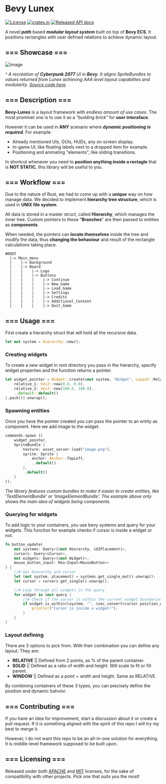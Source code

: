 # Bevy Lunex

[![License](https://img.shields.io/badge/License-MIT%20or%20Apache%202-blue.svg?label=license)](./LICENSE-MIT)
[![crates.io](https://img.shields.io/crates/v/bevy_lunex.svg)](https://crates.io/crates/bevy_lunex)
[![Released API docs](https://docs.rs/bevy_lunex/badge.svg)](https://docs.rs/bevy_lunex)

A novel ***path*** based ***modular layout system*** built on top of **Bevy ECS**. It positions rectangles with user defined relations to achieve dynamic layout.
## === Showcase ===
![image](https://github.com/bytestring-net/bevy_lunex/assets/49441831/73d96dd1-d851-4a9f-9d58-11aba63e579d)

*^ A recreation of ***Cyberpunk 2077*** UI in ***Bevy***. It aligns SpriteBundles to values returned from Lunex achieving AAA level layout capabilites and modularity. [Source code here](https://github.com/IDEDARY/bevy-lunex-cyberpunk).*

## === Description ===

**Bevy-Lunex** is a layout framework with *endless amount of use cases*. The most prominet one is to use it as a *"building brick"* for **user interaface**.

However it can be used in **ANY** scenario where ***dynamic positioning is required***. For example:

* Already mentioned UIs, GUIs, HUDs, any on screen display.
* In-game UI, like floating labels next to a dropped item for example.
* Positioning and animating "elements", like sliding transitions.

In shortcut whenever you need to **position anything inside a rectagle** that is **NOT STATIC**, this library will be useful to you.

## === Workflow ===

Due to the nature of Rust, we had to come up with a **unique** way on how manage data. We decided to implement **hierarchy tree structure**, which is used in **UNIX file system**.

All data is stored in a master struct, called **Hierarchy**, which manages the inner tree. Custom pointers to these "**Branches**" are then passed to entities as **components**.

When needed, the pointers can **locate themselves** inside the tree and modify the data, thus **changing the behaviour** and result of the rectangle calculations taking place.
```
#ROOT
  |-> Main_menu
  |    |-> Background
  |    |-> Board
  |    |    |-> Logo
  |    |    |-> Buttons
  |    |    |    |-> Continue
  |    |    |    |-> New_Game
  |    |    |    |-> Load_Game
  |    |    |    |-> Settings
  |    |    |    |-> Credits
  |    |    |    |-> Additional_Content
  |    |    |    |-> Quit_Game
 ```

## === Usage ===
First create a hierarchy struct that will hold all the recursive data.
```rust
let mut system = Hierarchy::new();
```
### Creating widgets
To create a new widget in root directory you pass in the hierarchy, specify widget properties and the function returns a pointer. 
```rust
let widget_pointer = Widget::create(&mut system, "Widget", Layout::Relative {
    relative_1: Vec2::new(0.0, 0.0),
    relative_2: Vec2::new(100.0, 100.0),
    ..Default::default()
}.pack()).unwrap();
```
### Spawning entities
Once you have the pointer created you can pass the pointer to an entity as component. Here we add image to the widget.
```rust
commands.spawn ((
    widget_pointer,
    SpriteBundle {
        texture: asset_server.load("image.png"),
        sprite: Sprite {
            anchor: Anchor::TopLeft,
            ..default()
        },
        ..default()
    }
));
```
*The library features custom bundles to make it easier to create entities, like 'TextElementBundle' or 'ImageElementBundle'. The example above only shows the main idea of widgets being components.*
### Querying for widgets
To add logic to your containers, you use bevy systems and query for your widgets. This function for example checks if cursor is inside a widget or not.
```rust
fn button_update(
    mut systems: Query<(&mut Hierarchy, &UIPlacement)>,
    cursors: Query<&Cursor>,
    mut widgets: Query<(&mut Widget)>,
    mouse_button_input: Res<Input<MouseButton>>
) {    
    //# Get Hierarchy and cursor
    let (mut system, placement) = systems.get_single_mut().unwrap();
    let cursor = cursors.get_single().unwrap();

    //# Loop through all widgets in the query
    for widget in &mut query {
        //# Check if the cursor is within the current widget boundaries
        if widget.is_within(&system, "", &vec_convert(cursor.position_world(), &placement.offset)).unwrap(){
            println!("Cursor is inside a widget!");            
        }
    }
}
```
### Layout defining

There are 3 options to pick from. With their combination you can define any layout. They are:
* **RELATIVE** || Defined from 2 points, as % of the parent container.
* **SOLID** || Defined as a ratio of width and height. Will scale to fit or fill parent.
* **WINDOW** || Defined as a point + width and height. Same as RELATIVE.

By combining containers of these 3 types, you can precisely define the position and dynamic bahvior.

## === Contributing ===

If you have an idea for improvement, start a discussion about it or create a pull request. If it is something aligned with the spirit of this repo I will try my best to merge it.

However, I do not want this repo to be an all-in-one solution for everything. It is middle-level framework supposed to be built upon.

## === Licensing ===

Released under both [APACHE](./LICENSE-APACHE) and [MIT](./LICENSE-MIT) licenses, for the sake of compatibility with other projects. Pick one that suits you the most!

